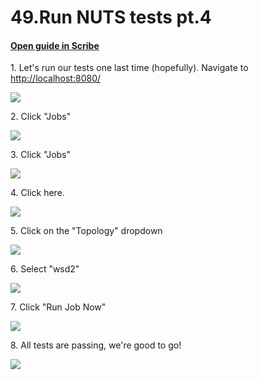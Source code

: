 # 49.Run NUTS tests pt.4
#### [Open guide in Scribe](https://scribehow.com/shared/49Run_NUTS_tests_pt4__ZZYRnlS0RjyH7Vy9pp-JvQ)


1\. Let's run our tests one last time (hopefully). Navigate to <http://localhost:8080/>

![](https://ajeuwbhvhr.cloudimg.io/https://colony-recorder.s3.amazonaws.com/files/2025-05-21/5b9682ed-ea30-461d-b352-1828224c6aed/ascreenshot.jpeg?tl_px=45,268&br_px=2797,1807&force_format=jpeg&q=100&width=1120.0)


2\. Click "Jobs"

![](https://ajeuwbhvhr.cloudimg.io/https://colony-recorder.s3.amazonaws.com/files/2025-05-21/5b9682ed-ea30-461d-b352-1828224c6aed/ascreenshot.jpeg?tl_px=0,440&br_px=2752,1979&force_format=jpeg&q=100&width=1120.0&wat=1&wat_opacity=1&wat_gravity=northwest&wat_url=https://colony-recorder.s3.amazonaws.com/images/watermarks/FB923C_standard.png&wat_pad=16,276)


3\. Click "Jobs"

![](https://ajeuwbhvhr.cloudimg.io/https://colony-recorder.s3.amazonaws.com/files/2025-05-21/3ee34b1f-bc35-4364-b277-bf758365eb84/ascreenshot.jpeg?tl_px=0,537&br_px=2752,2076&force_format=jpeg&q=100&width=1120.0&wat=1&wat_opacity=1&wat_gravity=northwest&wat_url=https://colony-recorder.s3.amazonaws.com/images/watermarks/FB923C_standard.png&wat_pad=10,298)


4\. Click here.

![](https://ajeuwbhvhr.cloudimg.io/https://colony-recorder.s3.amazonaws.com/files/2025-05-21/c783a621-406f-4fc9-afc6-00574a2e5caa/ascreenshot.jpeg?tl_px=0,252&br_px=2752,1791&force_format=jpeg&q=100&width=1120.0&wat=1&wat_opacity=1&wat_gravity=northwest&wat_url=https://colony-recorder.s3.amazonaws.com/images/watermarks/FB923C_standard.png&wat_pad=222,277)


5\. Click on the "Topology" dropdown

![](https://ajeuwbhvhr.cloudimg.io/https://colony-recorder.s3.amazonaws.com/files/2025-05-21/4b5a6ee5-fafb-4d3d-bf81-546b01f93ce3/ascreenshot.jpeg?tl_px=90,86&br_px=2842,1625&force_format=jpeg&q=100&width=1120.0&wat=1&wat_opacity=1&wat_gravity=northwest&wat_url=https://colony-recorder.s3.amazonaws.com/images/watermarks/FB923C_standard.png&wat_pad=833,276)


6\. Select "wsd2"

![](https://ajeuwbhvhr.cloudimg.io/https://colony-recorder.s3.amazonaws.com/files/2025-05-21/b0fbc03c-8866-4876-8797-3ce2efeb373b/ascreenshot.jpeg?tl_px=90,248&br_px=2842,1787&force_format=jpeg&q=100&width=1120.0&wat=1&wat_opacity=1&wat_gravity=northwest&wat_url=https://colony-recorder.s3.amazonaws.com/images/watermarks/FB923C_standard.png&wat_pad=675,277)


7\. Click "Run Job Now"

![](https://ajeuwbhvhr.cloudimg.io/https://colony-recorder.s3.amazonaws.com/files/2025-05-21/5e5d6c3d-bc09-4f8c-9ca3-930c516f7c14/ascreenshot.jpeg?tl_px=90,537&br_px=2842,2076&force_format=jpeg&q=100&width=1120.0&wat=1&wat_opacity=1&wat_gravity=northwest&wat_url=https://colony-recorder.s3.amazonaws.com/images/watermarks/FB923C_standard.png&wat_pad=875,472)


8\. All tests are passing, we're good to go!

![](https://ajeuwbhvhr.cloudimg.io/https://colony-recorder.s3.amazonaws.com/files/2025-05-21/b0ef8600-cf0f-4a14-8e4b-b9b20cc1f1c6/ascreenshot.jpeg?tl_px=0,0&br_px=2752,1538&force_format=jpeg&q=100&width=1120.0&wat=1&wat_opacity=1&wat_gravity=northwest&wat_url=https://colony-recorder.s3.amazonaws.com/images/watermarks/FB923C_standard.png&wat_pad=384,132)